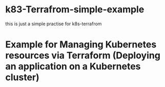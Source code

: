 # k83-Terrafrom-simple-example
this is just a  simple  practise for  k8s-terrafrom
# Example for Managing Kubernetes resources via Terraform (Deploying an application on a Kubernetes cluster)
